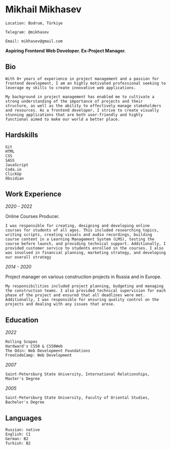 # Mikhail Mikhasev

    Location: Bodrum, Türkiye

    Telegram: @mikhasev

    Email: mikhasev@gmail.com

**Aspiring Frontend Web Developer. Ex-Project Manager.**

## Bio

    With 8+ years of experience in project management and a passion for frontend development, I am an highly motivated professional seeking to leverage my skills to create innovative web applications.

    My background in project management has enabled me to cultivate a strong understanding of the importance of projects and their structure, as well as the ability to effectively manage stakeholders and resources. As a frontend developer, I strive to create visually stunning applications that are both user-friendly and highly functional aimed to make our world a better place.

## Hardskills

    Git
    HTML
    CSS
    SASS
    JavaScript
    Coda.io
    ClickUp
    Obsidian

## Work Experience

_2020 - 2022_

Online Courses Producer.

    I was responsible for creating, designing and developing online courses for students of all ages. This included researching topics, writing scripts, creating visuals and audio recordings, building course content in a Learning Management System (LMS), testing the course before launch, and providing technical support. Additionally, I provided customer service to students enrolled in the courses. I also was involved in financial planning, marketing strategy, and developing our overall strategy

_2014 - 2020_

Project manager on various construction projects in Russia and in Europe.

    My responsibilities included project planning, budgeting and managing the construction teams. I also provided technical supervision for each phase of the project and ensured that all deadlines were met. Additionally, I was responsible for ensuring quality control on the projects and dealing with any issues that arose.

## Education

_2022_

    Rolling Scopes
    Hardward's CS50 & CS50Web
    The Odin: Web Development Foundations
    FreeCodeCamp: Web Development

_2007_

    Saint-Petersburg State University, International Relationships, Master's Degree

_2005_

    Saint-Petersburg State University, Faculty of Oriental Studies, Bachelor's Degree

## Languages

    Russian: native
    English: C1
    German: B2
    Turkish: B2
